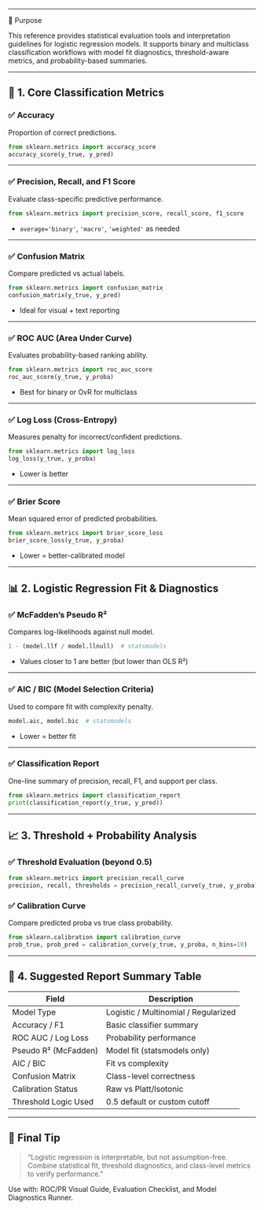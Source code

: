 ___
🎯 Purpose

This reference provides statistical evaluation tools and interpretation guidelines for logistic regression models. It supports binary and multiclass classification workflows with model fit diagnostics, threshold-aware metrics, and probability-based summaries.

---

## 📐 1. Core Classification Metrics

### ✅ Accuracy

Proportion of correct predictions.

```python
from sklearn.metrics import accuracy_score
accuracy_score(y_true, y_pred)
```

---

### ✅ Precision, Recall, and F1 Score

Evaluate class-specific predictive performance.

```python
from sklearn.metrics import precision_score, recall_score, f1_score
```

* `average='binary'`, `'macro'`, `'weighted'` as needed

---

### ✅ Confusion Matrix

Compare predicted vs actual labels.

```python
from sklearn.metrics import confusion_matrix
confusion_matrix(y_true, y_pred)
```

* Ideal for visual + text reporting

---

### ✅ ROC AUC (Area Under Curve)

Evaluates probability-based ranking ability.

```python
from sklearn.metrics import roc_auc_score
roc_auc_score(y_true, y_proba)
```

* Best for binary or OvR for multiclass

---

### ✅ Log Loss (Cross-Entropy)

Measures penalty for incorrect/confident predictions.

```python
from sklearn.metrics import log_loss
log_loss(y_true, y_proba)
```

* Lower is better

---

### ✅ Brier Score

Mean squared error of predicted probabilities.

```python
from sklearn.metrics import brier_score_loss
brier_score_loss(y_true, y_proba)
```

* Lower = better-calibrated model

---

## 📊 2. Logistic Regression Fit & Diagnostics

### ✅ McFadden’s Pseudo R²

Compares log-likelihoods against null model.

```python
1 - (model.llf / model.llnull)  # statsmodels
```

* Values closer to 1 are better (but lower than OLS R²)

---

### ✅ AIC / BIC (Model Selection Criteria)

Used to compare fit with complexity penalty.

```python
model.aic, model.bic  # statsmodels
```

* Lower = better fit

---

### ✅ Classification Report

One-line summary of precision, recall, F1, and support per class.

```python
from sklearn.metrics import classification_report
print(classification_report(y_true, y_pred))
```

---

## 📈 3. Threshold + Probability Analysis

### ✅ Threshold Evaluation (beyond 0.5)

```python
from sklearn.metrics import precision_recall_curve
precision, recall, thresholds = precision_recall_curve(y_true, y_proba)
```

### ✅ Calibration Curve

Compare predicted proba vs true class probability.

```python
from sklearn.calibration import calibration_curve
prob_true, prob_pred = calibration_curve(y_true, y_proba, n_bins=10)
```

---

## 🧾 4. Suggested Report Summary Table

| Field                | Description                          |
| -------------------- | ------------------------------------ |
| Model Type           | Logistic / Multinomial / Regularized |
| Accuracy / F1        | Basic classifier summary             |
| ROC AUC / Log Loss   | Probability performance              |
| Pseudo R² (McFadden) | Model fit (statsmodels only)         |
| AIC / BIC            | Fit vs complexity                    |
| Confusion Matrix     | Class-level correctness              |
| Calibration Status   | Raw vs Platt/Isotonic                |
| Threshold Logic Used | 0.5 default or custom cutoff         |

---

## 🧠 Final Tip

> “Logistic regression is interpretable, but not assumption-free. Combine statistical fit, threshold diagnostics, and class-level metrics to verify performance.”

Use with: ROC/PR Visual Guide, Evaluation Checklist, and Model Diagnostics Runner.
